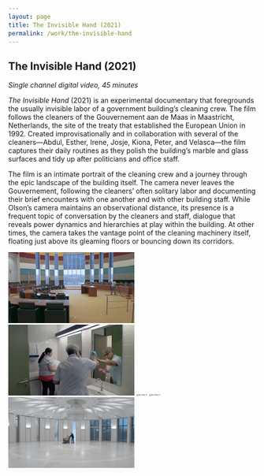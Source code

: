 ```yaml
---
layout: page
title: The Invisible Hand (2021)
permalink: /work/the-invisible-hand
---
```


## The Invisible Hand (2021)

*Single channel digital video, 45 minutes*

*The Invisible Hand* (2021) is an experimental documentary  that foregrounds the usually invisible labor of a government building’s  cleaning crew. The film follows the cleaners of the Gouvernement aan de  Maas in Maastricht, Netherlands, the site of the treaty that established the European Union in 1992. Created improvisationally and in  collaboration with several of the cleaners—Abdul, Esther, Irene, Josje,  Kiona, Peter, and Velasca—the film captures their daily routines as they polish the building’s marble and glass surfaces and tidy up after  politicians and office staff. 

The film is an intimate portrait of the cleaning crew and a journey  through the epic landscape of the building itself. The camera never  leaves the Gouvernement, following the cleaners’ often solitary labor  and documenting their brief encounters with one another and with other  building staff. While Olson’s camera maintains an observational  distance, its presence is a frequent topic of conversation by the  cleaners and staff, dialogue that reveals power dynamics and hierarchies at play within the building. At other times, the camera takes the  vantage point of the cleaning machinery itself, floating just above its  gleaming floors or bouncing down its corridors.

<img src="/assets/The Invisible Hand 1.png" alt="Sky Stills 1" style="zoom:25%;" />

<img src="/assets/The Invisible Hand 2.png" alt="Sky Stills 2" style="zoom:25%;" />

<img src="/assets/The Invisible Hand 3.png" alt="Sky Stills 3" style="zoom:25%;" />

<img src="/assets/The Invisible Hand 4.png" alt="Sky Stills 4" style="zoom:25%;" />

<img src="/assets/The Invisible Hand 5.png" alt="Sky Stills 5" style="zoom:25%;" />